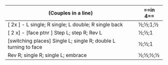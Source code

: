 |(Couples in a line) |==in 4==|
|----|-----|
|[ 2x ] - L single; R single; L double; R single back | ½;½;1;½|
|[ 2 x] - [face ptnr ] Step L; step R; Rev L | ½;½;1|
|[switching places] Single L; single R; double L turning to face | ½;½;1 |
|Rev R; single R; single L; embrace | ½;½;½;½ |
